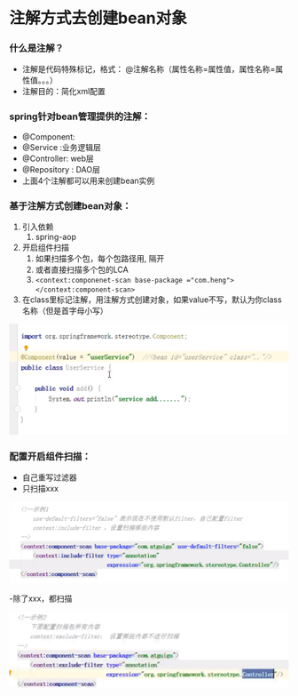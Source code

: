 # 注解方式去创建bean对象

### 什么是注解？

* 注解是代码特殊标记，格式： @注解名称（属性名称=属性值，属性名称=属性值。。。）
* 注解目的：简化xml配置

### spring针对bean管理提供的注解：

* @Component: 
* @Service :业务逻辑层
* @Controller: web层
* @Repository : DAO层
* 上面4个注解都可以用来创建bean实例

### 基于注解方式创建bean对象：

1. 引入依赖
   1. spring-aop
2. 开启组件扫描
   1. 如果扫描多个包，每个包路径用, 隔开
   2. 或者直接扫描多个包的LCA
   3. `<context:componenet-scan base-package ="com.heng"> </context:component-scan>`
3. 在class里标记注解，用注解方式创建对象，如果value不写，默认为你class名称（但是首字母小写）

![](../../.gitbook/assets/image%20%2823%29.png)

### 配置开启组件扫描：

* 自己重写过滤器
* 只扫描xxx

![](../../.gitbook/assets/image%20%2827%29.png)

-除了xxx，都扫描

![](../../.gitbook/assets/image%20%2829%29.png)



